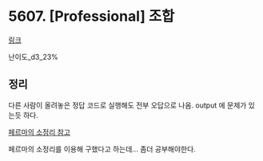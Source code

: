 # 5607. [Professional] 조합

[링크](https://swexpertacademy.com/main/code/problem/problemDetail.do?contestProbId=AWXGKdbqczEDFAUo&categoryId=AWXGKdbqczEDFAUo&categoryType=CODE)

난이도_d3_23%

## 정리

다른 사람이 올려놓은 정답 코드로 실행해도 전부 오답으로 나옴.
output 에 문제가 있는듯 하다.

[페르마의 소정리 참고](https://kyunstudio.tistory.com/60)

페르마의 소정리를 이용해 구했다고 하는데...
좀더 공부해야한다.
